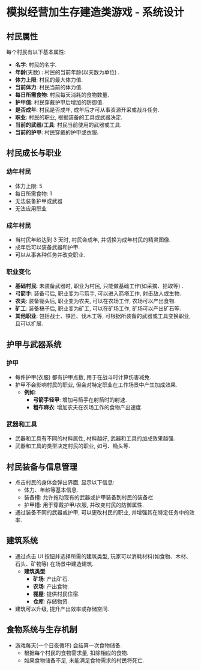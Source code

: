 # 模拟经营加生存建造类游戏 - 系统设计

## 村民属性

每个村民有以下基本属性: 

- **名字**: 村民的名字.
- **年龄**(天数) : 村民的当前年龄(以天数为单位) .
- **体力上限**: 村民的最大体力值.
- **当前体力**: 村民当前的体力值.
- **每日所需食物**: 村民每天消耗的食物数量.
- **护甲值**: 村民穿戴护甲后增加的防御值.
- **是否成年**: 村民是否成年, 成年后才可从事资源开采或战斗任务.
- **职业**: 村民的职业, 根据装备的工具或武器决定.
- **当前的武器/工具**: 村民当前使用的武器或工具.
- **当前的护甲**: 村民穿戴的护甲或衣服.

## 村民成长与职业

### 幼年村民
- 体力上限: 5
- 每日所需食物: 1
- 无法装备护甲或武器
- 无法应用职业

### 成年村民
- 当村民年龄达到 3 天时, 村民会成年, 并切换为成年村民的精灵图像.
- 成年后可以装备武器和护甲.
- 可以从事各种任务并改变职业.

### 职业变化
- **基础村民**: 未装备武器时, 职业为村民, 只能做基础工作(如采摘、拾取等) .
- **弓箭手**: 装备弓后, 职业变为弓箭手, 可以进入箭塔工作, 射击敌人或生物.
- **农夫**: 装备锄头后, 职业变为农夫, 可以在农场工作, 农场可以产出食物.
- **矿工**: 装备稿子后, 职业变为矿工, 可以在矿场工作, 矿场可以产出矿石等.
- **其他职业**: 包括战士、铁匠、伐木工等, 可根据所装备的武器或工具变换职业, 且可以扩展.

## 护甲与武器系统

### 护甲
- 每件护甲(衣服) 都有护甲点数, 用于在战斗时计算伤害减免.
- 护甲不会影响村民的职业, 但会对特定职业在工作场景中产生加成效果.
  - **例如**: 
    - **弓箭手轻甲**: 增加弓箭手在射箭时的射速.
    - **粗布麻衣**: 增加农夫在农场工作的食物产出速度.

### 武器和工具
- 武器和工具有不同的材料属性, 材料越好, 武器和工具的加成效果越强.
- 武器和工具的类型决定村民的职业, 如弓、锄头等.

## 村民装备与信息管理

- 点击村民的身体会弹出界面, 显示以下信息: 
  - 体力、年龄等基本信息.
  - 装备槽: 允许拖动现有的武器或护甲装备到村民的装备栏.
  - 护甲槽: 用于穿戴护甲/衣服, 并改变村民的防御属性.
- 通过装备不同的武器或护甲, 可以更改村民的职业, 并增强其在特定任务中的效率.

## 建筑系统

- 通过点击 UI 按钮并选择所需的建筑类型, 玩家可以消耗材料(如食物、木材、石头、矿物等) 在场景中建造建筑.
  - **建筑类型**: 
    - **矿场**: 产出矿石.
    - **农场**: 产出食物.
    - **棚屋**: 提供村民住宿.
    - **仓库**: 存储物资.
- 建筑可以升级, 提升产出效率或存储空间.

## 食物系统与生存机制

- 游戏每天(一个日夜循环) 会结算一次食物储备.
  - 根据每个村民的食物需求量, 扣除相应的食物.
  - 如果食物储备不足, 未能满足食物需求的村民将死亡.

